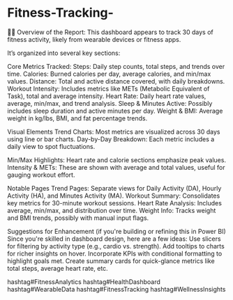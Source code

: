 # Fitness-Tracking-

🏋️‍♂️ Overview of the Report:
This dashboard appears to track 30 days of fitness activity, likely from wearable devices or fitness apps. 

It’s organized into several key sections:

Core Metrics Tracked:
Steps: Daily step counts, total steps, and trends over time.
Calories: Burned calories per day, average calories, and min/max values.
Distance: Total and active distance covered, with daily breakdowns.
Workout Intensity: Includes metrics like METs (Metabolic Equivalent of Task), total and average intensity.
Heart Rate: Daily heart rate values, average, min/max, and trend analysis.
Sleep & Minutes Active: Possibly includes sleep duration and active minutes per day.
Weight & BMI: Average weight in kg/lbs, BMI, and fat percentage trends.

Visual Elements
Trend Charts: Most metrics are visualized across 30 days using line or bar charts.
Day-by-Day Breakdown: Each metric includes a daily view to spot fluctuations.

Min/Max Highlights: Heart rate and calorie sections emphasize peak values.
Intensity & METs: These are shown with average and total values, useful for gauging workout effort.

Notable Pages
Trend Pages: Separate views for Daily Activity (DA), Hourly Activity (HA), and Minutes Activity (MA).
Workout Summary: Consolidates key metrics for 30-minute workout sessions.
Heart Rate Analysis: Includes average, min/max, and distribution over time.
Weight Info: Tracks weight and BMI trends, possibly with manual input flags.

Suggestions for Enhancement (if you're building or refining this in Power BI)
Since you're skilled in dashboard design, here are a few ideas:
Use slicers for filtering by activity type (e.g., cardio vs. strength).
Add tooltips to charts for richer insights on hover.
Incorporate KPIs with conditional formatting to highlight goals met.
Create summary cards for quick-glance metrics like total steps, average heart rate, etc.

hashtag#FitnessAnalytics hashtag#HealthDashboard hashtag#WearableData hashtag#FitnessTracking hashtag#WellnessInsights
